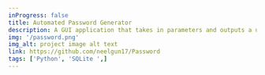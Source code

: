 ```yaml
---
inProgress: false
title: Automated Password Generator
description: A GUI application that takes in parameters and outputs a unique secure password
img: '/password.png'
img_alt: project image alt text
link: https://github.com/neelgun17/Password
tags: ['Python', 'SQLite ',]
---
```

